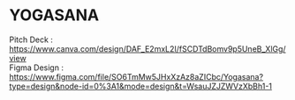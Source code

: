 # YOGASANA

Pitch Deck : https://www.canva.com/design/DAF_E2mxL2I/fSCDTdBomv9p5UneB_XlGg/view
<br>
Figma Design : https://www.figma.com/file/SO6TmMw5JHxXzAz8aZICbc/Yogasana?type=design&node-id=0%3A1&mode=design&t=WsauJZJZWVzXbBh1-1






















